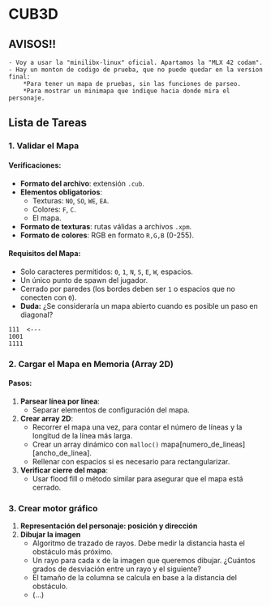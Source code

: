# CUB3D

## AVISOS!!
	- Voy a usar la "minilibx-linux" oficial. Apartamos la "MLX 42 codam".
	- Hay un monton de codigo de prueba, que no puede quedar en la version final:
		*Para tener un mapa de pruebas, sin las funciones de parseo.
		*Para mostrar un minimapa que indique hacia donde mira el personaje.

## Lista de Tareas

### 1. Validar el Mapa

#### Verificaciones:
- **Formato del archivo**: extensión `.cub`.
- **Elementos obligatorios**:
  - Texturas: `NO`, `SO`, `WE`, `EA`.
  - Colores: `F`, `C`.
  - El mapa.
- **Formato de texturas**: rutas válidas a archivos `.xpm`.
- **Formato de colores**: RGB en formato `R,G,B` (0-255).

#### Requisitos del Mapa:
- Solo caracteres permitidos: `0`, `1`, `N`, `S`, `E`, `W`, espacios.
- Un único punto de spawn del jugador.
- Cerrado por paredes (los bordes deben ser `1` o espacios que no conecten con `0`).
- **Duda:** ¿Se consideraría un mapa abierto cuando es posible un paso en diagonal?

```text
111  <---
1001
1111
```

### 2. Cargar el Mapa en Memoria (Array 2D)

#### Pasos:
1. **Parsear línea por línea**:
   - Separar elementos de configuración del mapa.
2. **Crear array 2D**:
   - Recorrer el mapa una vez, para contar el número de líneas y la longitud de la línea más larga.
   - Crear un array dinámico con `malloc()` mapa[numero_de_lineas][ancho_de_linea].
   - Rellenar con espacios si es necesario para rectangularizar.
3. **Verificar cierre del mapa**:
   - Usar flood fill o método similar para asegurar que el mapa está cerrado.

### 3. Crear motor gráfico

1. **Representación del personaje: posición y dirección**
2. **Dibujar la imagen**
   - Algoritmo de trazado de rayos. Debe medir la distancia hasta el obstáculo más próximo.
   - Un rayo para cada x de la imagen que queremos dibujar. ¿Cuántos grados de desviación entre un rayo y el siguiente?
   - El tamaño de la columna se calcula en base a la distancia del obstáculo.
   - (...)